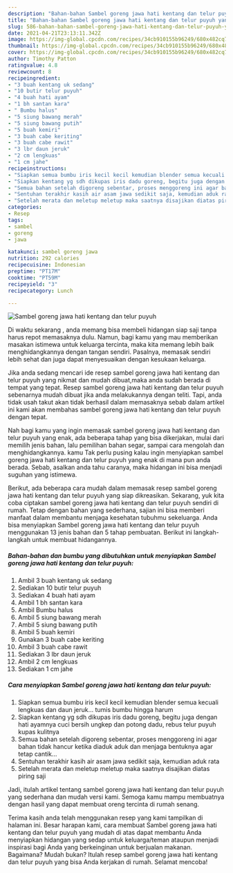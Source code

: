 ```yaml
---
description: "Bahan-bahan Sambel goreng jawa hati kentang dan telur puyuh yang nikmat dan Mudah Dibuat"
title: "Bahan-bahan Sambel goreng jawa hati kentang dan telur puyuh yang nikmat dan Mudah Dibuat"
slug: 586-bahan-bahan-sambel-goreng-jawa-hati-kentang-dan-telur-puyuh-yang-nikmat-dan-mudah-dibuat
date: 2021-04-21T23:13:11.342Z
image: https://img-global.cpcdn.com/recipes/34cb910155b96249/680x482cq70/sambel-goreng-jawa-hati-kentang-dan-telur-puyuh-foto-resep-utama.jpg
thumbnail: https://img-global.cpcdn.com/recipes/34cb910155b96249/680x482cq70/sambel-goreng-jawa-hati-kentang-dan-telur-puyuh-foto-resep-utama.jpg
cover: https://img-global.cpcdn.com/recipes/34cb910155b96249/680x482cq70/sambel-goreng-jawa-hati-kentang-dan-telur-puyuh-foto-resep-utama.jpg
author: Timothy Patton
ratingvalue: 4.8
reviewcount: 8
recipeingredient:
- "3 buah kentang uk sedang"
- "10 butir telur puyuh"
- "4 buah hati ayam"
- "1 bh santan kara"
- " Bumbu halus"
- "5 siung bawang merah"
- "5 siung bawang putih"
- "5 buah kemiri"
- "3 buah cabe keriting"
- "3 buah cabe rawit"
- "3 lbr daun jeruk"
- "2 cm lengkuas"
- "1 cm jahe"
recipeinstructions:
- "Siapkan semua bumbu iris kecil kecil kemudian blender semua kecuali lengkuas dan daun jeruk... tumis bumbu hingga harum"
- "Siapkan kentang yg sdh dikupas iris dadu goreng, begitu juga dengan hati ayamnya cuci bersih ungkep dan potong dadu, rebus telur puyuh kupas kulitnya"
- "Semua bahan setelah digoreng sebentar, proses menggoreng ini agar bahan tidak hancur ketika diaduk aduk dan menjaga bentuknya agar tetap cantik..."
- "Sentuhan terakhir kasih air asam jawa sedikit saja, kemudian aduk rata"
- "Setelah merata dan meletup meletup maka saatnya disajikan diatas piring saji"
categories:
- Resep
tags:
- sambel
- goreng
- jawa

katakunci: sambel goreng jawa 
nutrition: 292 calories
recipecuisine: Indonesian
preptime: "PT17M"
cooktime: "PT59M"
recipeyield: "3"
recipecategory: Lunch

---
```



![Sambel goreng jawa hati kentang dan telur puyuh](https://img-global.cpcdn.com/recipes/34cb910155b96249/680x482cq70/sambel-goreng-jawa-hati-kentang-dan-telur-puyuh-foto-resep-utama.jpg)

Di waktu  sekarang , anda memang bisa membeli hidangan siap saji tanpa harus repot memasaknya dulu. Namun, bagi kamu yang mau memberikan masakan istimewa untuk keluarga tercinta, maka kita memang lebih baik menghidangkannya dengan tangan sendiri. Pasalnya, memasak sendiri lebih sehat dan juga dapat menyesuaikan dengan kesukaan keluarga.

Jika anda sedang mencari ide resep sambel goreng jawa hati kentang dan telur puyuh yang nikmat dan mudah dibuat,maka anda sudah berada di tempat yang tepat. Resep sambel goreng jawa hati kentang dan telur puyuh  sebenarnya mudah dibuat jika anda melakukannya dengan teliti. Tapi, anda tidak usah takut akan tidak berhasil dalam memasaknya 
sebab dalam artikel ini kami akan membahas sambel goreng jawa hati kentang dan telur puyuh dengan tepat.  



Nah bagi kamu yang ingin memasak sambel goreng jawa hati kentang dan telur puyuh yang enak, ada beberapa tahap yang bisa dikerjakan, mulai dari memilih jenis bahan, lalu pemilihan bahan segar, sampai cara mengolah dan menghidangkannya. kamu Tak perlu pusing kalau ingin menyiapkan sambel goreng jawa hati kentang dan telur puyuh yang enak di mana pun anda berada. Sebab, asalkan anda  tahu caranya, maka hidangan ini bisa menjadi suguhan yang istimewa.

Berikut, ada beberapa cara mudah dalam memasak resep sambel goreng jawa hati kentang dan telur puyuh yang siap dikreasikan. Sekarang, yuk kita coba ciptakan sambel goreng jawa hati kentang dan telur puyuh sendiri di rumah. Tetap dengan bahan yang sederhana, sajian ini bisa memberi manfaat dalam membantu menjaga kesehatan tubuhmu sekeluarga. Anda bisa menyiapkan Sambel goreng jawa hati kentang dan telur puyuh menggunakan 13 jenis bahan dan 5 tahap pembuatan. Berikut ini langkah-langkah untuk membuat hidangannya.

<!--inarticleads1-->

##### Bahan-bahan dan bumbu yang dibutuhkan untuk menyiapkan Sambel goreng jawa hati kentang dan telur puyuh:

1. Ambil 3 buah kentang uk sedang
1. Sediakan 10 butir telur puyuh
1. Sediakan 4 buah hati ayam
1. Ambil 1 bh santan kara
1. Ambil  Bumbu halus
1. Ambil 5 siung bawang merah
1. Ambil 5 siung bawang putih
1. Ambil 5 buah kemiri
1. Gunakan 3 buah cabe keriting
1. Ambil 3 buah cabe rawit
1. Sediakan 3 lbr daun jeruk
1. Ambil 2 cm lengkuas
1. Sediakan 1 cm jahe




<!--inarticleads2-->

##### Cara menyiapkan Sambel goreng jawa hati kentang dan telur puyuh:

1. Siapkan semua bumbu iris kecil kecil kemudian blender semua kecuali lengkuas dan daun jeruk... tumis bumbu hingga harum
1. Siapkan kentang yg sdh dikupas iris dadu goreng, begitu juga dengan hati ayamnya cuci bersih ungkep dan potong dadu, rebus telur puyuh kupas kulitnya
1. Semua bahan setelah digoreng sebentar, proses menggoreng ini agar bahan tidak hancur ketika diaduk aduk dan menjaga bentuknya agar tetap cantik...
1. Sentuhan terakhir kasih air asam jawa sedikit saja, kemudian aduk rata
1. Setelah merata dan meletup meletup maka saatnya disajikan diatas piring saji




Jadi, itulah artikel tentang  sambel goreng jawa hati kentang dan telur puyuh  yang sederhana dan mudah versi kami. Semoga kamu mampu membuatnya dengan hasil yang dapat membuat oreng tercinta di rumah senang. 

Terima kasih anda telah menggunakan resep yang kami tampilkan di halaman ini. Besar harapan kami, cara membuat  Sambel goreng jawa hati kentang dan telur puyuh yang mudah di atas dapat membantu Anda menyiapkan hidangan yang sedap untuk keluarga/teman ataupun menjadi inspirasi bagi Anda yang berkeinginan untuk berjualan makanan. Bagaimana? Mudah bukan? Itulah resep sambel goreng jawa hati kentang dan telur puyuh yang bisa Anda kerjakan di rumah. Selamat mencoba!

